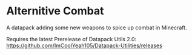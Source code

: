 # Alternitive Combat
A datapack adding some new weapons to spice up combat in Minecraft.

Requires the latest Prerelease of Datapack Utils 2.0: https://github.com/ImCoolYeah105/Datapack-Utilities/releases
